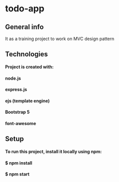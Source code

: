 # todo-app
## General info
It as a training project to work on MVC design pattern

## Technologies
#### Project is created with:
#### node.js
#### express.js
#### ejs (template engine)
#### Bootstrap 5
#### font-awesome
## Setup
#### To run this project, install it locally using npm:
#### $ npm install
#### $ npm start
